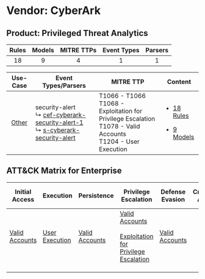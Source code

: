 Vendor: CyberArk
================
Product: Privileged Threat Analytics
------------------------------------
| Rules | Models | MITRE TTPs | Event Types | Parsers |
|:-----:|:------:|:----------:|:-----------:|:-------:|
|  18   |   9    |     4      |      1      |    1    |

|                Use-Case                | Event Types/Parsers                                                                                                                                                                                     | MITRE TTP                                                                                                              | Content                                                                                                                |
|:--------------------------------------:| ------------------------------------------------------------------------------------------------------------------------------------------------------------------------------------------------------- | ---------------------------------------------------------------------------------------------------------------------- | ---------------------------------------------------------------------------------------------------------------------- |
| [Other](../../../UseCases/uc_other.md) |  security-alert<br> ↳ [cef-cyberark-security-alert-1](Parsers/parserContent_cef-cyberark-security-alert-1.md)<br> ↳ [s-cyberark-security-alert](Parsers/parserContent_s-cyberark-security-alert.md)<br> | T1066 - T1066<br>T1068 - Exploitation for Privilege Escalation<br>T1078 - Valid Accounts<br>T1204 - User Execution<br> | [<ul><li>18 Rules</li></ul><ul><li>9 Models</li></ul>](Rules_Models/r_m_cyberark_privileged_threat_analytics_Other.md) |

ATT&CK Matrix for Enterprise
----------------------------
| Initial Access                                                      | Execution                                                           | Persistence                                                         | Privilege Escalation                                                                                                                                          | Defense Evasion                                                     | Credential Access | Discovery | Lateral Movement | Collection | Command and Control | Exfiltration | Impact |
| ------------------------------------------------------------------- | ------------------------------------------------------------------- | ------------------------------------------------------------------- | ------------------------------------------------------------------------------------------------------------------------------------------------------------- | ------------------------------------------------------------------- | ----------------- | --------- | ---------------- | ---------- | ------------------- | ------------ | ------ |
| [Valid Accounts](https://attack.mitre.org/techniques/T1078)<br><br> | [User Execution](https://attack.mitre.org/techniques/T1204)<br><br> | [Valid Accounts](https://attack.mitre.org/techniques/T1078)<br><br> | [Valid Accounts](https://attack.mitre.org/techniques/T1078)<br><br>[Exploitation for Privilege Escalation](https://attack.mitre.org/techniques/T1068)<br><br> | [Valid Accounts](https://attack.mitre.org/techniques/T1078)<br><br> |                   |           |                  |            |                     |              |        |